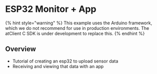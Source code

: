 # ESP32 Monitor + App

{% hint style="warning" %}
This example uses the Arduino framework, which we do not recommend for use in production environments. The atClient C SDK is under development to replace this.
{% endhint %}

## Overview

* Tutorial of creating an esp32 to upload sensor data
* Receiving and viewing that data with an app
